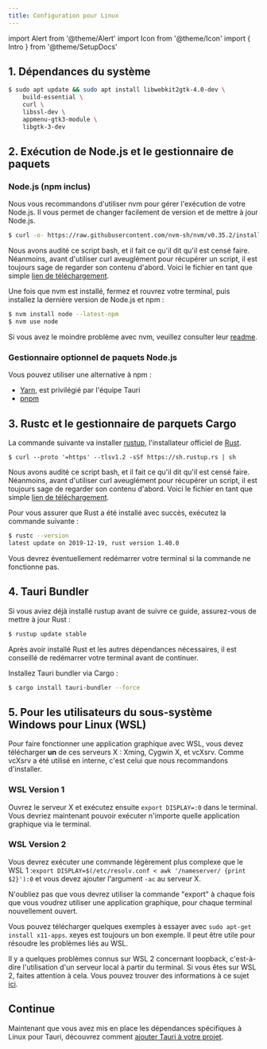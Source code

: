 ```yaml
---
title: Configuration pour Linux
---
```


import Alert from '@theme/Alert' import Icon from '@theme/Icon' import { Intro } from '@theme/SetupDocs'

<Intro />

## 1. Dépendances du système&nbsp;<Icon title="alert" color="danger"/>

```sh
$ sudo apt update && sudo apt install libwebkit2gtk-4.0-dev \
    build-essential \
    curl \
    libssl-dev \
    appmenu-gtk3-module \
    libgtk-3-dev
```

## 2. Exécution de Node.js et le gestionnaire de paquets&nbsp;<Icon title="control-skip-forward" color="warning"/>

### Node.js (npm inclus)

Nous vous recommandons d'utiliser nvm pour gérer l'exécution de votre Node.js. Il vous permet de changer facilement de version et de mettre à jour Node.js.

```sh
$ curl -o- https://raw.githubusercontent.com/nvm-sh/nvm/v0.35.2/install.sh | bash
```

<Alert title="Note">
Nous avons audité ce script bash, et il fait ce qu'il dit qu'il est censé faire. Néanmoins, avant d'utiliser curl aveuglément pour récupérer un script, il est toujours sage de regarder son contenu d'abord. Voici le fichier en tant que simple <a href="https://raw.githubusercontent.com/nvm-sh/nvm/v0.35.2/install.sh" target="_blank">lien de téléchargement</a>.
</Alert>

Une fois que nvm est installé, fermez et rouvrez votre terminal, puis installez la dernière version de Node.js et npm :

```sh
$ nvm install node --latest-npm
$ nvm use node
```

Si vous avez le moindre problème avec nvm, veuillez consulter leur <a href="https://github.com/nvm-sh/nvm">readme</a>.

### Gestionnaire optionnel de paquets Node.js

Vous pouvez utiliser une alternative à npm :

- <a href="https://yarnpkg.com/getting-started" target="_blank">Yarn</a>, est privilégié par l'équipe Tauri
- <a href="https://pnpm.js.org/en/installation" target="_blank">pnpm</a>

## 3. Rustc et le gestionnaire de parquets Cargo&nbsp;<Icon title="control-skip-forward" color="warning"/>

La commande suivante va installer <a href="https://rustup.rs/" target="_blank">rustup</a>, l'installateur officiel de <a href="https://www.rust-lang.org/" target="_blank">Rust</a>.

```
$ curl --proto '=https' --tlsv1.2 -sSf https://sh.rustup.rs | sh
```

<Alert title="Note">
Nous avons audité ce script bash, et il fait ce qu'il dit qu'il est censé faire. Néanmoins, avant d'utiliser curl aveuglément pour récupérer un script, il est toujours sage de regarder son contenu d'abord. Voici le fichier en tant que simple <a href="https://sh.rustup.rs" target="_blank">lien de téléchargement</a>.
</Alert>

Pour vous assurer que Rust a été installé avec succès, exécutez la commande suivante :

```sh
$ rustc --version
latest update on 2019-12-19, rust version 1.40.0
```

Vous devrez éventuellement redémarrer votre terminal si la commande ne fonctionne pas.

## 4. Tauri Bundler&nbsp;<Icon title="alert" color="danger"/>

Si vous aviez déjà installé rustup avant de suivre ce guide, assurez-vous de mettre à jour Rust :

```sh
$ rustup update stable
```

Après avoir installé Rust et les autres dépendances nécessaires, il est conseillé de redémarrer votre terminal avant de continuer.

Installez Tauri bundler via Cargo :

```sh
$ cargo install tauri-bundler --force
```

## 5. Pour les utilisateurs du sous-système Windows pour Linux (WSL)&nbsp;<Icon title="info-alt" color="info"/>

Pour faire fonctionner une application graphique avec WSL, vous devez télécharger **un** de ces serveurs X : Xming, Cygwin X, et vcXsrv. Comme vcXsrv a été utilisé en interne, c'est celui que nous recommandons d'installer.

### WSL Version 1

Ouvrez le serveur X et exécutez ensuite `export DISPLAY=:0` dans le terminal. Vous devriez maintenant pouvoir exécuter n'importe quelle application graphique via le terminal.

### WSL Version 2

Vous devrez exécuter une commande légèrement plus complexe que le WSL 1 :`export DISPLAY=$(/etc/resolv.conf < awk '/nameserver/ {print $2}'):0` et vous devez ajouter l'argument `-ac` au serveur X.

<Alert type="info" title="Note">

N'oubliez pas que vous devrez utiliser la commande "export" à chaque fois que vous voudrez utiliser une application graphique, pour chaque terminal nouvellement ouvert.

Vous pouvez télécharger quelques exemples à essayer avec `sudo apt-get install x11-apps`. xeyes est toujours un bon exemple. Il peut être utile pour résoudre les problèmes liés au WSL.

Il y a quelques problèmes connus sur WSL 2 concernant loopback, c'est-à-dire l'utilisation d'un serveur local à partir du terminal. Si vous êtes sur WSL 2, faites attention à cela. Vous pouvez trouver des informations à ce sujet [ici](https://github.com/microsoft/WSL/issues/4636).
</Alert>

## Continue

Maintenant que vous avez mis en place les dépendances spécifiques à Linux pour Tauri, découvrez comment [ajouter Tauri à votre projet](/docs/usage/development/integration).

